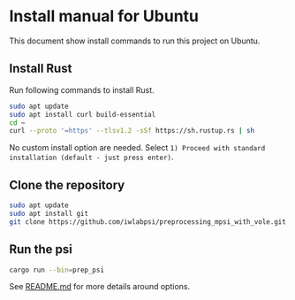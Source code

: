 # Install manual for Ubuntu

This document show install commands to run this project on Ubuntu.

## Install Rust

Run following commands to install Rust.

```bash
sudo apt update
sudo apt install curl build-essential
cd ~
curl --proto '=https' --tlsv1.2 -sSf https://sh.rustup.rs | sh
```

No custom install option are needed. Select `1) Proceed with standard installation (default - just press enter)`.

## Clone the repository

```bash
sudo apt update
sudo apt install git
git clone https://github.com/iwlabpsi/preprocessing_mpsi_with_vole.git
```

## Run the psi

```bash
cargo run --bin=prep_psi
```

See [README.md](README.md) for more details around options.